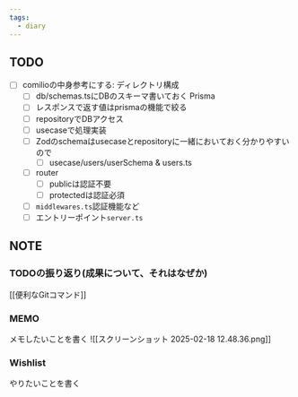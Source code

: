 ```yaml
---
tags:
  - diary
---
```


## TODO
- [ ] comilioの中身参考にする: ディレクトリ構成
	- [ ] db/schemas.tsにDBのスキーマ書いておく Prisma
	- [ ] レスポンスで返す値はprismaの機能で絞る
	- [ ] repositoryでDBアクセス
	- [ ] usecaseで処理実装
	- [ ] Zodのschemaはusecaseとrepositoryに一緒においておく分かりやすいので
		- [ ] usecase/users/userSchema & users.ts
	- [ ] router
		- [ ] publicは認証不要
		- [ ] protectedは認証必須
	- [ ] `middlewares.ts`認証機能など
	- [ ] エントリーポイント`server.ts`
## NOTE
### TODOの振り返り(成果について、それはなぜか)
[[便利なGitコマンド]]

### MEMO
メモしたいことを書く
![[スクリーンショット 2025-02-18 12.48.36.png]]

### Wishlist
やりたいことを書く
